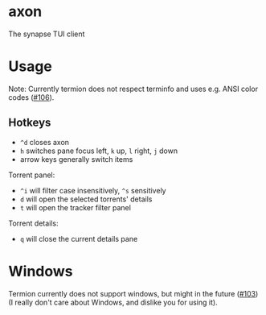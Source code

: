 # axon
The synapse TUI client


# Usage
Note: Currently termion does not respect terminfo and uses e.g. ANSI color codes ([#106](https://github.com/ticki/termion/issues/106)).

## Hotkeys
- `^d` closes axon
- `h` switches pane focus left, `k` up, `l` right, `j` down
- arrow keys generally switch items

Torrent panel:
- `^i` will filter case insensitively, `^s` sensitively
- `d` will open the selected torrents' details
- `t` will open the tracker filter panel

Torrent details:
- `q` will close the current details pane

# Windows
Termion currently does not support windows, but might in the future ([#103](https://github.com/ticki/termion/issues/103)) (I really don't care about Windows, and dislike you for using it).
